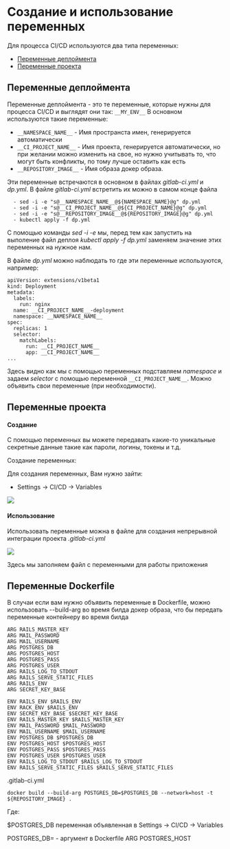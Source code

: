 # Создание и использование переменных

Для процесса CI/CD используются два типа переменных:

* [Переменные деплоймента](VARIABLES.MD#переменные-деплоймента)
* [Переменные проекта](VARIABLES.MD#переменные-проекта)


## Переменные деплоймента
Переменные деплоймента - это те переменные, которые нужны для процесса CI/CD и выглядят они так: `__MY_ENV__`
В основном используются такие переменные:

- `__NAMESPACE_NAME__` - Имя пространста имен, генерируется автоматически
- `__CI_PROJECT_NAME__` - Имя проекта, генерируется автоматически, но при желании можно изменить на свое, но нужно учитывать то, что могут быть конфликты, по тому лучше оставить как есть
- `__REPOSITORY_IMAGE__` - Имя образа докер образа.

Эти переменные встречаются в основном в файлах *gitlab-ci.yml* и *dp.yml*. В файле *gitlab-ci.yml* встретить их можно в самом конце файла
```
  - sed -i -e "s@__NAMESPACE_NAME__@${NAMESPACE_NAME}@g" dp.yml
  - sed -i -e "s@__CI_PROJECT_NAME__@${CI_PROJECT_NAME}@g" dp.yml
  - sed -i -e "s@__REPOSITORY_IMAGE__@${REPOSITORY_IMAGE}@g" dp.yml
  - kubectl apply -f dp.yml
```
С помощью команды *sed -i -e* мы, перед тем как запустить на выполение файл деплоя *kubectl apply -f dp.yml* заменяем значение этих переменных на нужное нам.

В файле *dp.yml* можно наблюдать то где эти переменные используются, например:

```
apiVersion: extensions/v1beta1
kind: Deployment
metadata:
  labels:
    run: nginx
  name: __CI_PROJECT_NAME__-deployment
  namespace: __NAMESPACE_NAME__
spec:
  replicas: 1
  selector:
    matchLabels:
      run: __CI_PROJECT_NAME__
      app: __CI_PROJECT_NAME__
...
```
Здесь видно как мы с помощью переменных подставляем *namespace* и задаем *selector* с помощью переменной `__CI_PROJECT_NAME__`. Можно объявить свои переменные  (при необходимости).

## Переменные проекта
#### Создание
С помощью переменных вы можете передавать какие-то уникальные секретные данные такие как пароли, логины, токены и т.д.

Создание переменных:

Для создания переменных, Вам нужно зайти:

- Settings → CI/CD → Variables

![](http://i.piccy.info/i9/8288006e59ac1bbd6578992059ff9551/1570102250/99038/1333933/variables.png)

#### Использование

Использовать переменные можна в файле для создания непрерывной интеграции проекта *.gitlab-ci.yml*

![](http://i.piccy.info/i9/c99bd746508325c216cf6aaf47a965fe/1570102688/62377/1333933/Snymok_ekrana_ot_2019_10_03_14_35_53.png)

Здесь мы заполняем файл с переменными для работы приложения


## Переменные Dockerfile

В случаи если вам нужно объявить переменные в Dockerfile, можно использовать --build-arg во время билда докер образа, что бы передать переменные контейнеру во время билда

```
ARG RAILS_MASTER_KEY
ARG MAIL_PASSWORD
ARG MAIL_USERNAME
ARG POSTGRES_DB
ARG POSTGRES_HOST
ARG POSTGRES_PASS
ARG POSTGRES_USER
ARG RAILS_LOG_TO_STDOUT
ARG RAILS_SERVE_STATIC_FILES
ARG RAILS_ENV
ARG SECRET_KEY_BASE

ENV RAILS_ENV $RAILS_ENV
ENV RACK_ENV $RAILS_ENV
ENV SECRET_KEY_BASE $SECRET_KEY_BASE
ENV RAILS_MASTER_KEY $RAILS_MASTER_KEY
ENV MAIL_PASSWORD $MAIL_PASSWORD
ENV MAIL_USERNAME $MAIL_USERNAME
ENV POSTGRES_DB $POSTGRES_DB
ENV POSTGRES_HOST $POSTGRES_HOST
ENV POSTGRES_PASS $POSTGRES_PASS
ENV POSTGRES_USER $POSTGRES_USER
ENV RAILS_LOG_TO_STDOUT $RAILS_LOG_TO_STDOUT
ENV RAILS_SERVE_STATIC_FILES $RAILS_SERVE_STATIC_FILES
```

.gitlab-ci.yml

```
docker build --build-arg POSTGRES_DB=$POSTGRES_DB --network=host -t ${REPOSITORY_IMAGE} .
```

Где:

$POSTGRES_DB переменная объявленная в  Settings → CI/CD → Variables

POSTGRES_DB= - аргумент в Dockerfile ARG POSTGRES_HOST
